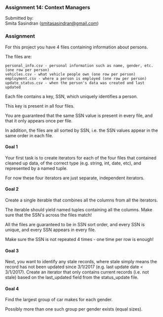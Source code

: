 ### Assignment 14: Context Managers

Submitted by:   
Smita Sasindran (smitasasindran@gmail.com)


### Assignment
For this project you have 4 files containing information about persons.

The files are:

    personal_info.csv - personal information such as name, gender, etc. (one row per person)
    vehicles.csv - what vehicle people own (one row per person)
    employment.csv - where a person is employed (one row per person)
    update_status.csv - when the person's data was created and last updated

Each file contains a key, SSN, which uniquely identifies a person.

This key is present in all four files.

You are guaranteed that the same SSN value is present in every file, and that it only appears once per file.

In addition, the files are all sorted by SSN, i.e. the SSN values appear in the same order in each file.

#### Goal 1

Your first task is to create iterators for each of the four files that contained cleaned up data, of the correct type (e.g. string, int, date, etc), and represented by a named tuple.

For now these four iterators are just separate, independent iterators.

#### Goal 2

Create a single iterable that combines all the columns from all the iterators.

The iterable should yield named tuples containing all the columns. Make sure that the SSN's across the files match!

All the files are guaranteed to be in SSN sort order, and every SSN is unique, and every SSN appears in every file.

Make sure the SSN is not repeated 4 times - one time per row is enough!

#### Goal 3

Next, you want to identify any stale records, where stale simply means the record has not been updated since 3/1/2017 (e.g. last update date < 3/1/2017). Create an iterator that only contains current records (i.e. not stale) based on the last_updated field from the status_update file.

#### Goal 4

Find the largest group of car makes for each gender.

Possibly more than one such group per gender exists (equal sizes).
